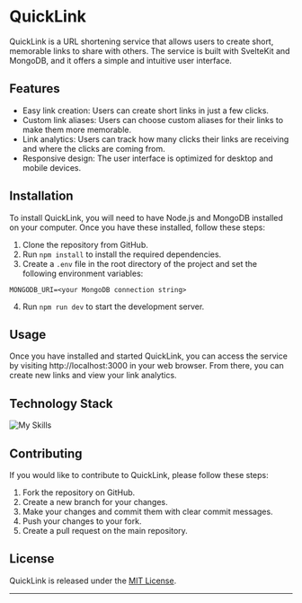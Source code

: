 # QuickLink
QuickLink is a URL shortening service that allows users to create short, memorable links to share with others. The service is built with SvelteKit and MongoDB, and it offers a simple and intuitive user interface.

## Features
* Easy link creation: Users can create short links in just a few clicks.
* Custom link aliases: Users can choose custom aliases for their links to make them more memorable.
* Link analytics: Users can track how many clicks their links are receiving and where the clicks are coming from.
* Responsive design: The user interface is optimized for desktop and mobile devices.

## Installation
To install QuickLink, you will need to have Node.js and MongoDB installed on your computer. Once you have these installed, follow these steps:

1. Clone the repository from GitHub.
2. Run `npm install` to install the required dependencies.
3. Create a `.env` file in the root directory of the project and set the following environment variables:

```
MONGODB_URI=<your MongoDB connection string>
```
4. Run `npm run dev` to start the development server.

## Usage
Once you have installed and started QuickLink, you can access the service by visiting http://localhost:3000 in your web browser. From there, you can create new links and view your link analytics.

## Technology Stack
![My Skills](https://skillicons.dev/icons?i=svelte,nodejs,mongodb,html,css)

## Contributing
If you would like to contribute to QuickLink, please follow these steps:

1. Fork the repository on GitHub.
2. Create a new branch for your changes.
3. Make your changes and commit them with clear commit messages.
4. Push your changes to your fork.
5. Create a pull request on the main repository.

## License
QuickLink is released under the [MIT License](https://choosealicense.com/licenses/mit/).
___